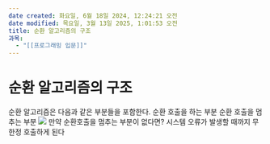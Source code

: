 ```yaml
---
date created: 화요일, 6월 18일 2024, 12:24:21 오전
date modified: 목요일, 3월 13일 2025, 1:01:53 오전
title: 순환 알고리즘의 구조
과목:
  - "[[프로그래밍 입문]]"
---
```


# 순환 알고리즘의 구조

순환 알고리즘은 다음과 같은 부분들을 포함한다.
 순환 호출을 하는 부분
 순환 호출을 멈추는 부분
 ![](https://i.imgur.com/wgSt8Fg.png)
만약 순환호출을 멈추는 부분이 없다면?
 시스템 오류가 발생할 때까지 무한정 호출하게 된다
